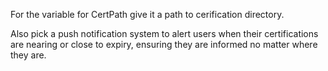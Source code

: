 For the variable for CertPath give it a path to cerification directory.

Also pick a push notification system to alert users when their certifications are nearing or close to expiry, ensuring they are informed no matter where they are.